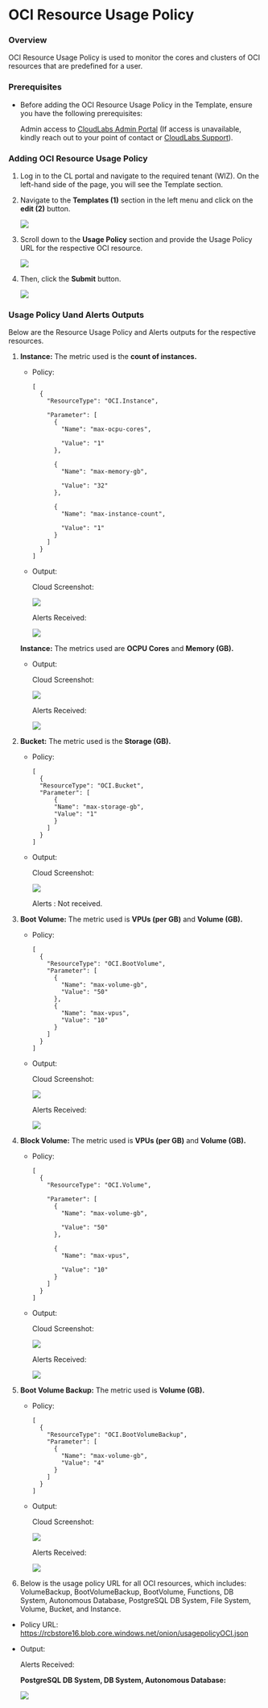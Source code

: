 # OCI Resource Usage Policy

### Overview

OCI Resource Usage Policy is used to monitor the cores and clusters of OCI resources that are predefined for a user.

### Prerequisites

- Before adding the OCI Resource Usage Policy in the Template, ensure you have the following prerequisites:      
  
  Admin access to [CloudLabs Admin Portal](https://admin.cloudlabs.ai/) (If access is unavailable, kindly reach out to your point of contact or [CloudLabs Support](https://docs.cloudlabs.ai/RequestSupport)).

### Adding OCI Resource Usage Policy

1. Log in to the CL portal and navigate to the required tenant (WIZ). On the left-hand side of the page, you will see the Template section.

2. Navigate to the **Templates (1)** section in the left menu and click on the **edit (2)** button.

   ![](./img/01.png)

3. Scroll down to the **Usage Policy** section and provide the Usage Policy URL for the respective OCI resource. 
   
   ![](./img/02.png)

4. Then, click the **Submit** button.

   ![](./img/03.png)

### Usage Policy Uand Alerts Outputs

Below are the Resource Usage Policy and Alerts outputs for the respective resources.

1. **Instance:** The metric used is the **count of instances.**

   - Policy:

      ```
      [
        {
          "ResourceType": "OCI.Instance",
      
          "Parameter": [
            {
              "Name": "max-ocpu-cores",
      
              "Value": "1"
            },
      
            {
              "Name": "max-memory-gb",
      
              "Value": "32"
            },
      
            {
              "Name": "max-instance-count",
      
              "Value": "1"
            }
          ]
        }
      ] 
      ```

   - Output:

       Cloud Screenshot: 

       ![](./img/04.png)

       Alerts Received: 
        
       ![](./img/05.png)

   **Instance:** The metrics used are **OCPU Cores** and **Memory (GB).**

   - Output:

       Cloud Screenshot: 

       ![](./img/06.png)

       Alerts Received: 

       ![](./img/07.png)

2. **Bucket:** The metric used is the **Storage (GB).** 

   - Policy:

      ```
      [
        {
        "ResourceType": "OCI.Bucket",
        "Parameter": [
            {
            "Name": "max-storage-gb",
            "Value": "1"
            }
          ]
        }
      ]
      ```

   - Output:

       Cloud Screenshot: 

       ![](./img/08.png)

       Alerts : Not received.

3. **Boot Volume:** The metric used is **VPUs (per GB)** and **Volume (GB).**

   - Policy:

      ```
      [
        {
          "ResourceType": "OCI.BootVolume",
          "Parameter": [
            {
              "Name": "max-volume-gb",
              "Value": "50"
            },
            {
              "Name": "max-vpus",
              "Value": "10"
            }
          ]
        }
      ]
      ```

   - Output:

       Cloud Screenshot: 

       ![](./img/09.png)

       Alerts Received: 
        
       ![](./img/10.png)

4. **Block Volume:** The metric used is **VPUs (per GB)** and **Volume (GB).**

   - Policy:

      ```
      [
        {
          "ResourceType": "OCI.Volume",
      
          "Parameter": [
            {
              "Name": "max-volume-gb",
      
              "Value": "50"
            },
      
            {
              "Name": "max-vpus",
      
              "Value": "10"
            }
          ]
        }
      ]
      ```

   - Output:

       Cloud Screenshot: 

       ![](./img/11.png)

       Alerts Received: 
        
       ![](./img/12.png)

5. **Boot Volume Backup:** The metric used is **Volume (GB).**

   - Policy:

      ```
      [
        {
          "ResourceType": "OCI.BootVolumeBackup",
          "Parameter": [
            {
              "Name": "max-volume-gb",
              "Value": "4"
            }
          ]
        }
      ]
      ```

   - Output:

       Cloud Screenshot: 

       ![](./img/13.png)

       Alerts Received: 
        
       ![](./img/14.png)

6. Below is the usage policy URL for all OCI resources, which includes: VolumeBackup, BootVolumeBackup, BootVolume, Functions, DB System, Autonomous Database, PostgreSQL DB System, File System, Volume, Bucket, and Instance.

  - Policy URL: https://rcbstore16.blob.core.windows.net/onion/usagepolicyOCI.json 

  - Output:

       Alerts Received: 

       **PostgreSQL DB System, DB System, Autonomous Database:**
        
       ![](./img/15.png)


